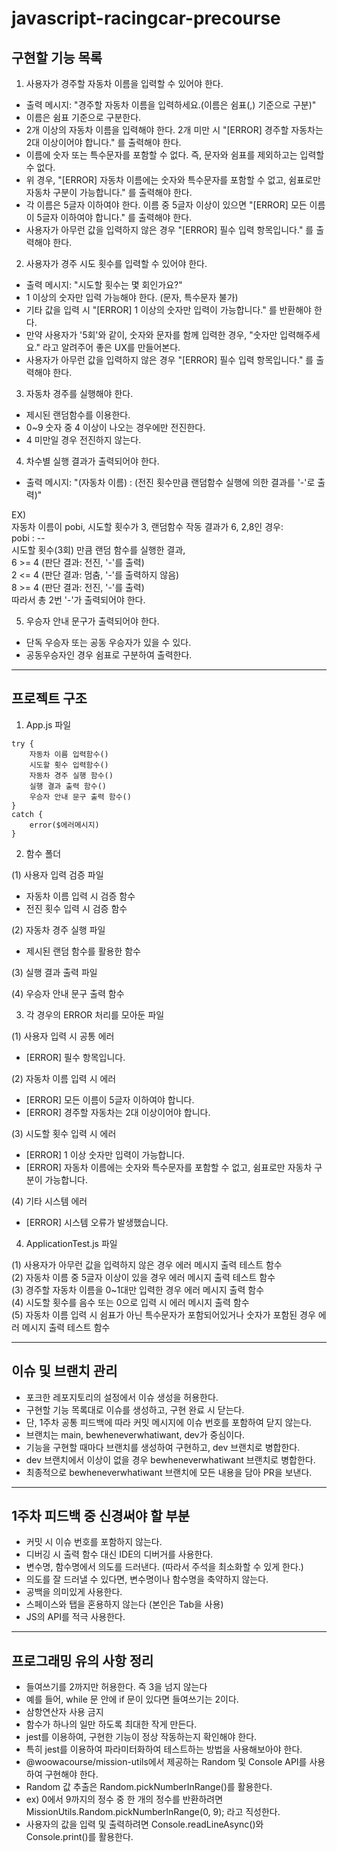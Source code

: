 # javascript-racingcar-precourse

## 구현할 기능 목록

1. 사용자가 경주할 자동차 이름을 입력할 수 있어야 한다.
- 출력 메시지: "경주할 자동차 이름을 입력하세요.(이름은 쉼표(,) 기준으로 구분)"
- 이름은 쉼표 기준으로 구분한다.
- 2개 이상의 자동차 이름을 입력해야 한다. 2개 미만 시 "[ERROR] 경주할 자동차는 2대 이상이어야 합니다." 를 출력해야 한다.
- 이름에 숫자 또는 특수문자를 포함할 수 없다. 즉, 문자와 쉼표를 제외하고는 입력할 수 없다.
- 위 경우, "[ERROR] 자동차 이름에는 숫자와 특수문자를 포함할 수 없고, 쉼표로만 자동차 구분이 가능합니다." 를 출력해야 한다.
- 각 이름은 5글자 이하여야 한다. 이름 중 5글자 이상이 있으면 "[ERROR] 모든 이름이 5글자 이하여야 합니다." 를 출력해야 한다.
- 사용자가 아무런 값을 입력하지 않은 경우 "[ERROR] 필수 입력 항목입니다." 를 출력해야 한다.

2. 사용자가 경주 시도 횟수를 입력할 수 있어야 한다.
- 출력 메시지: "시도할 횟수는 몇 회인가요?"
- 1 이상의 숫자만 입력 가능해야 한다. (문자, 특수문자 불가)
- 기타 값을 입력 시 "[ERROR] 1 이상의 숫자만 입력이 가능합니다." 를 반환해야 한다.
- 만약 사용자가 '5회'와 같이, 숫자와 문자를 함께 입력한 경우, "숫자만 입력해주세요." 라고 알려주어 좋은 UX를 만들어본다.
- 사용자가 아무런 값을 입력하지 않은 경우 "[ERROR] 필수 입력 항목입니다." 를 출력해야 한다.

3. 자동차 경주를 실행해야 한다.
- 제시된 랜덤함수를 이용한다.
- 0~9 숫자 중 4 이상이 나오는 경우에만 전진한다.
- 4 미만일 경우 전진하지 않는다.

4. 차수별 실행 결과가 출력되어야 한다.
- 출력 메시지: "(자동차 이름) : (전진 횟수만큼 랜덤함수 실행에 의한 결과를 '-'로 출력)"

EX)<br />
자동차 이름이 pobi, 시도할 횟수가 3, 랜덤함수 작동 결과가 6, 2,8인 경우: <br />
pobi : -- <br />
시도할 횟수(3회) 만큼 랜덤 함수를 실행한 결과, <br />
6 >= 4 (판단 결과: 전진, '-'를 출력) <br />
2 <= 4 (판단 결과: 멈춤, '-'를 출력하지 않음) <br />
8 >= 4 (판단 결과: 전진, '-'를 출력) <br />
따라서 총 2번 '-'가 출력되어야 한다. <br />

5. 우승자 안내 문구가 출력되어야 한다.
- 단독 우승자 또는 공동 우승자가 있을 수 있다.
- 공동우승자인 경우 쉼표로 구분하여 출력한다.


-----------

## 프로젝트 구조

1. App.js 파일
```
try {
    자동차 이름 입력함수()
    시도할 횟수 입력함수()
    자동차 경주 실행 함수()
    실행 결과 출력 함수()
    우승자 안내 문구 출력 함수()
}
catch {
    error($에러메시지)
}
```

2. 함수 폴더

(1) 사용자 입력 검증 파일
- 자동차 이름 입력 시 검증 함수
- 전진 횟수 입력 시 검증 함수

(2) 자동차 경주 실행 파일
- 제시된 랜덤 함수를 활용한 함수

(3) 실행 결과 출력 파일

(4) 우승자 안내 문구 출력 함수

3. 각 경우의 ERROR 처리를 모아둔 파일

(1) 사용자 입력 시 공통 에러
- [ERROR] 필수 항목입니다.

(2) 자동차 이름 입력 시 에러
- [ERROR] 모든 이름이 5글자 이하여야 합니다.
- [ERROR] 경주할 자동차는 2대 이상이어야 합니다.

(3) 시도할 횟수 입력 시 에러
- [ERROR] 1 이상 숫자만 입력이 가능합니다.
- [ERROR] 자동차 이름에는 숫자와 특수문자를 포함할 수 없고, 쉼표로만 자동차 구분이 가능합니다.

(4) 기타 시스템 에러
- [ERROR] 시스템 오류가 발생했습니다.

4. ApplicationTest.js 파일

(1) 사용자가 아무런 값을 입력하지 않은 경우 에러 메시지 출력 테스트 함수 <br />
(2) 자동차 이름 중 5글자 이상이 있을 경우 에러 메시지 출력 테스트 함수 <br />
(3) 경주할 자동차 이름을 0~1대만 입력한 경우 에러 메시지 출력 함수 <br />
(4) 시도할 횟수를 음수 또는 0으로 입력 시 에러 메시지 출력 함수 <br />
(5) 자동차 이름 입력 시 쉼표가 아닌 특수문자가 포함되어있거나 숫자가 포함된 경우 에러 메시지 출력 테스트 함수 <br />

-------

## 이슈 및 브랜치 관리
- 포크한 레포지토리의 설정에서 이슈 생성을 허용한다.
- 구현할 기능 목록대로 이슈를 생성하고, 구현 완료 시 닫는다.
- 단, 1주차 공통 피드백에 따라 커밋 메시지에 이슈 번호를 포함하여 닫지 않는다.
- 브랜치는 main, bewheneverwhatiwant, dev가 중심이다.
- 기능을 구현할 때마다 브랜치를 생성하여 구현하고, dev 브랜치로 병합한다.
- dev 브랜치에서 이상이 없을 경우 bewheneverwhatiwant 브랜치로 병합한다.
- 최종적으로 bewheneverwhatiwant 브랜치에 모든 내용을 담아 PR을 보낸다.

-----

## 1주차 피드백 중 신경써야 할 부분
- 커밋 시 이슈 번호를 포함하지 않는다.
- 디버깅 시 출력 함수 대신 IDE의 디버거를 사용한다.
- 변수명, 함수명에서 의도를 드러낸다. (따라서 주석을 최소화할 수 있게 한다.)
- 의도를 잘 드러낼 수 있다면, 변수명이나 함수명을 축약하지 않는다.
- 공백을 의미있게 사용한다.
- 스페이스와 탭을 혼용하지 않는다 (본인은 Tab을 사용)
- JS의 API를 적극 사용한다.
---

## 프로그래밍 유의 사항 정리
- 들여쓰기를 2까지만 허용한다. 즉 3을 넘지 않는다
- 예를 들어, while 문 안에 if 문이 있다면 들여쓰기는 2이다.
- 삼항연산자 사용 금지
- 함수가 하나의 일만 하도록 최대한 작게 만든다.
- jest를 이용하여, 구현한 기능이 정상 작동하는지 확인해야 한다.
- 특히 jest를 이용하여 파라미터화하여 테스트하는 방법을 사용해보아야 한다.
- @woowacourse/mission-utils에서 제공하는 Random 및 Console API를 사용하여 구현해야 한다.
- Random 값 추출은 Random.pickNumberInRange()를 활용한다.
- ex) 0에서 9까지의 정수 중 한 개의 정수를 반환하려면 MissionUtils.Random.pickNumberInRange(0, 9); 라고 직성한다.
- 사용자의 값을 입력 및 출력하려면 Console.readLineAsync()와 Console.print()를 활용한다.